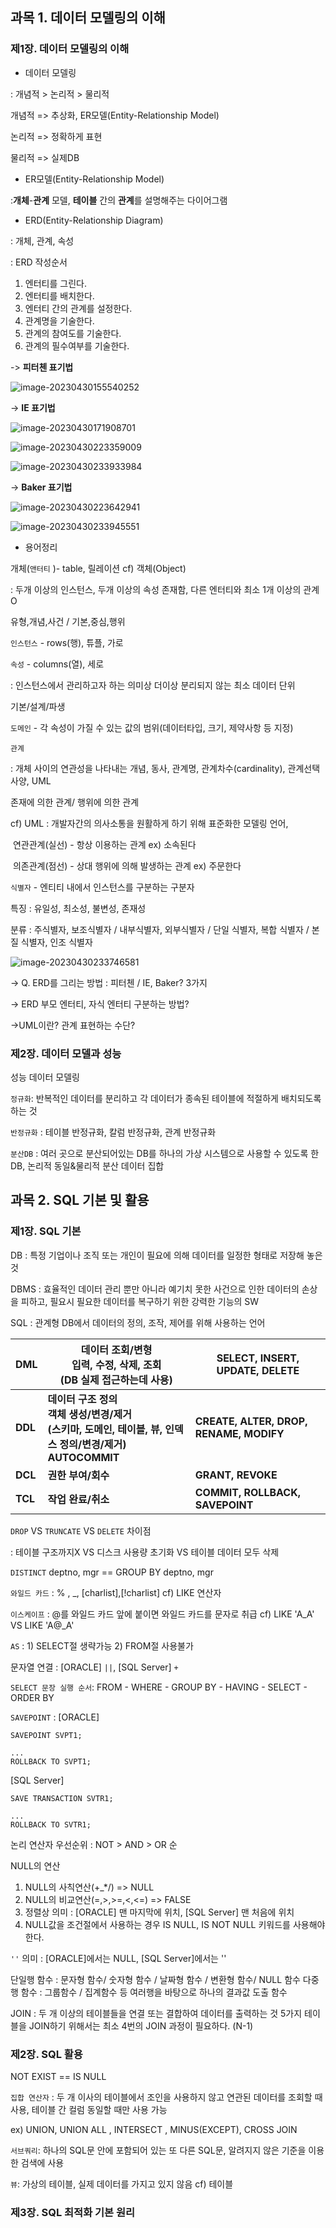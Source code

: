 ## 과목 1. 데이터 모델링의 이해

### 제1장. 데이터 모델링의 이해

- 데이터 모델링

: 개념적 > 논리적 > 물리적

개념적 => 추상화, ER모델(Entity-Relationship Model)

논리적 => 정확하게 표현

물리적 => 실제DB



* ER모델(Entity-Relationship Model)

:**개체**-**관계** 모델, **테이블** 간의 **관계**를 설명해주는 다이어그램



-  ERD(Entity-Relationship Diagram)

: 개체, 관계, 속성

: ERD 작성순서

1) 엔터티를 그린다.
2) 엔터티를 배치한다.
3) 엔터티 간의 관계를 설정한다.
4) 관계명을 기술한다.
5) 관계의 참여도를 기술한다.
6) 관계의 필수여부를 기술한다.



-> **피터첸 표기법**

![image-20230430155540252](https://github.com/mihyunP/SQL/assets/69749222/c2057aae-20b6-427a-a3e2-ce9415f91121)

-> **IE 표기법**

![image-20230430171908701](https://github.com/mihyunP/SQL/assets/69749222/f57f59c9-83ba-4c61-b391-822ba80de88e)

![image-20230430223359009](https://github.com/mihyunP/SQL/assets/69749222/0f729040-e517-4035-a2e4-9e7aa20b1d42)

![image-20230430233933984](https://github.com/mihyunP/SQL/assets/69749222/ab4d2ca1-dfa4-449c-a766-80323300463f)

-> **Baker 표기법**

![image-20230430223642941](https://github.com/mihyunP/SQL/assets/69749222/8cb4a164-6e50-4674-ac09-a1f8534e05b4)

![image-20230430233945551](https://github.com/mihyunP/SQL/assets/69749222/4cd0bc6d-fc1f-4d0b-85fd-d00b451ddca4)



- 용어정리

개체(`앤터티` )- table, 릴레이션 cf)  객체(Object)

: 두개 이상의 인스턴스, 두개 이상의 속성 존재함, 다른 엔터티와 최소 1개 이상의 관계O

유형,개념,사건 / 기본,중심,행위

`인스턴스` - rows(행), 튜플, 가로



`속성` - columns(열), 세로

: 인스턴스에서 관리하고자 하는 의미상 더이상 분리되지 않는 최소 데이터 단위

 기본/설계/파생

`도메인` - 각 속성이 가질 수 있는 값의 범위(데이터타입, 크기, 제약사항 등 지정)



`관계`

: 개체 사이의 연관성을 나타내는 개념, 동사, 관계명, 관계차수(cardinality), 관계선택사양, UML

존재에 의한 관계/ 행위에 의한 관계

cf) UML : 개발자간의 의사소통을 원활하게 하기 위해 표준화한 모델링 언어,

​	연관관계(실선) - 항상 이용하는 관계 ex) 소속된다

​	의존관계(점선) - 상대 행위에 의해 발생하는 관계 ex) 주문한다



`식별자` - 엔티티 내에서 인스턴스를 구분하는 구분자

특징 : 유일성, 최소성, 불변성, 존재성

분류 : 주식별자, 보조식별자 / 내부식별자, 외부식별자 / 단일 식별자, 복합 식별자 / 본질 식별자, 인조 식별자


![image-20230430233746581](https://github.com/mihyunP/SQL/assets/69749222/4949abfd-41ed-4160-a4c7-0855b74bd263)




-> Q. ERD를 그리는 방법 : 피터첸 / IE, Baker? 3가지

-> ERD 부모 엔터티, 자식 엔터티 구분하는 방법?

->UML이란? 관계 표현하는 수단?



### 제2장. 데이터 모델과 성능

성능 데이터 모델링

`정규화`: 반복적인 데이터를 분리하고 각 데이터가 종속된 테이블에 적절하게 배치되도록 하는 것

`반정규화` : 테이블 반정규화, 칼럼 반정규화, 관계 반정규화

`분산DB` : 여러 곳으로 분산되어있는 DB를 하나의 가상 시스템으로 사용할 수 있도록 한 DB, 논리적 동일&물리적 분산 데이터 집합



## 과목 2. SQL 기본 및 활용

### 제1장. SQL 기본

DB : 특정 기업이나 조직 또는 개인이 필요에 의해 데이터를 일정한 형태로 저장해 놓은 것

DBMS : 효율적인 데이터 관리 뿐만 아니라 예기치 못한 사건으로 인한 데이터의 손상을 피하고, 필요시 필요한 데이터를 복구하기 위한 강력한 기능의 SW

SQL : 관계형 DB에서 데이터의 정의, 조작, 제어를 위해 사용하는 언어

| DML     | 데이터 조회/변형<br />입력, 수정, 삭제, 조회<br />(DB 실제 접근하는데 사용) | SELECT, INSERT, UPDATE, DELETE          |
| ------- | ------------------------------------------------------------ | --------------------------------------- |
| **DDL** | **데이터 구조 정의<br />객체 생성/변경/제거<br />(스키마, 도메인, 테이블, 뷰, 인덱스 정의/변경/제거)<br />AUTOCOMMIT** | **CREATE, ALTER, DROP, RENAME, MODIFY** |
| **DCL** | **권한 부여/회수**                                           | **GRANT, REVOKE**                       |
| **TCL** | **작업 완료/취소**                                           | **COMMIT, ROLLBACK, SAVEPOINT**         |



`DROP` VS `TRUNCATE` VS `DELETE` 차이점

: 테이블 구조까지X VS 디스크 사용량 초기화 VS 테이블 데이터 모두 삭제



`DISTINCT` deptno, mgr == GROUP BY  deptno, mgr



`와일드 카드` : % , _, [charlist],[!charlist] cf) LIKE 연산자

`이스케이프` : @를 와일드 카드 앞에 붙이면 와일드 카드를 문자로 취급 cf) LIKE 'A_A' VS LIKE 'A@_A'



`AS` : 1) SELECT절 생략가능 2) FROM절 사용불가 

문자열 연결 : [ORACLE] `||`, [SQL Server] `+`

`SELECT 문장 실행 순서`: FROM - WHERE - GROUP BY - HAVING - SELECT - ORDER BY



`SAVEPOINT` : 
[ORACLE]

```oracle
SAVEPOINT SVPT1;

...
ROLLBACK TO SVPT1;
```

[SQL Server]

```mysql
SAVE TRANSACTION SVTR1;

...
ROLLBACK TO SVTR1;
```

논리 연산자 우선순위 : NOT > AND > OR 순



NULL의 연산

1) NULL의 사칙연산(+_*/) => NULL
2) NULL의 비교연산(=,>,>=,<,<=) => FALSE
3) 정렬상 의미 : [ORACLE] 맨 마지막에 위치, [SQL Server] 맨 처음에 위치
4) NULL값을 조건절에서 사용하는 경우 IS NULL, IS NOT NULL 키워드를 사용해야한다.

`''` 의미 : [ORACLE]에서는 NULL, [SQL Server]에서는 ''



단일행 함수 : 문자형 함수/ 숫자형 함수 / 날짜형 함수 / 변환형 함수/ NULL 함수
다중행 함수 : 그룹함수 / 집계함수 등 여러행을 바탕으로 하나의 결과값 도출 함수



JOIN : 두 개 이상의 테이블들을 연결 또는 결합하여 데이터를 출력하는 것
5가지 테이블을 JOIN하기 위해서는 최소 4번의 JOIN 과정이 필요하다. (N-1)



### **제2장. SQL 활용**

NOT EXIST == IS NULL

`집합 연산자` : 두 개 이사의 테이블에서 조인을 사용하지 않고 연관된 데이터를 조회할 때 사용, 테이블 간 컬럼 동일할 때만 사용 가능

ex) UNION, UNION ALL , INTERSECT , MINUS(EXCEPT), CROSS JOIN



`서브쿼리`: 하나의 SQL문 안에 포함되어 있는 또 다른 SQL문, 알려지지 않은 기준을 이용한 검색에 사용



`뷰`: 가상의 테이블, 실제 데이터를 가지고 있지 않음			cf) 테이블



### 제3장. SQL 최적화 기본 원리

